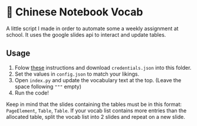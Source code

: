 # 📓 Chinese Notebook Vocab
A little script I made in order to automate some a weekly assignment at school.
It uses the google slides api to interact and update tables. 

## Usage
1. Folow [these](https://developers.google.com/slides/api/quickstart/python) instructions and download `credentials.json` into this folder.
2. Set the values in `config.json` to match your likings.
3. Open `index.py` and update the vocabulary text at the top. (Leave the space following `"""` empty)
4. Run the code!

Keep in mind that the slides containing the tables must be in this format:
`PageElement`, `Table`, `Table`. If your vocab list contains more entries than the allocated table, split the vocab list into 2 slides and repeat on a new slide. 